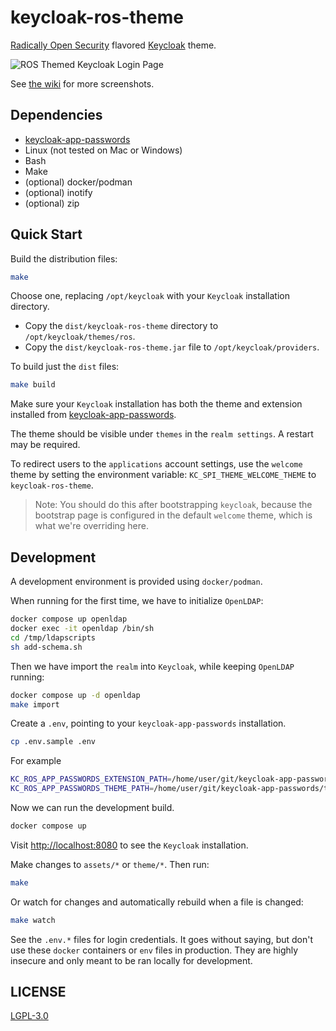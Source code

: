 # keycloak-ros-theme

[Radically Open Security](https://radicallyopensecurity.com) flavored [Keycloak](https://keycloak.org) theme.

![ROS Themed Keycloak Login Page](https://private-user-images.githubusercontent.com/115169506/450628211-18218976-c439-47ab-9f97-cd2b192c76fe.png?jwt=eyJhbGciOiJIUzI1NiIsInR5cCI6IkpXVCJ9.eyJpc3MiOiJnaXRodWIuY29tIiwiYXVkIjoicmF3LmdpdGh1YnVzZXJjb250ZW50LmNvbSIsImtleSI6ImtleTUiLCJleHAiOjE3NDk2MzUxOTQsIm5iZiI6MTc0OTYzNDg5NCwicGF0aCI6Ii8xMTUxNjk1MDYvNDUwNjI4MjExLTE4MjE4OTc2LWM0MzktNDdhYi05Zjk3LWNkMmIxOTJjNzZmZS5wbmc_WC1BbXotQWxnb3JpdGhtPUFXUzQtSE1BQy1TSEEyNTYmWC1BbXotQ3JlZGVudGlhbD1BS0lBVkNPRFlMU0E1M1BRSzRaQSUyRjIwMjUwNjExJTJGdXMtZWFzdC0xJTJGczMlMkZhd3M0X3JlcXVlc3QmWC1BbXotRGF0ZT0yMDI1MDYxMVQwOTQxMzRaJlgtQW16LUV4cGlyZXM9MzAwJlgtQW16LVNpZ25hdHVyZT00Y2IwYmFhYTA1MGIzZGNiMDY3NGFiZTEzY2M0ZmU1NzEwYWViZDA3ZWQ4OTY4MTgwZmFkZmNkNzFiYjJmOTM4JlgtQW16LVNpZ25lZEhlYWRlcnM9aG9zdCJ9.xnCWyVKWUn_rvrxPPbtV5V5VbJ91lY78yH-9WgDRHfo)

See [the wiki](https://github.com/radicallyopensecurity/keycloak-ros-theme/wiki/Screenshots) for more screenshots.

## Dependencies

- [keycloak-app-passwords](https://github.com/radicallyopensecurity/keycloak-app-passwords)
- Linux (not tested on Mac or Windows)
- Bash
- Make
- (optional) docker/podman
- (optional) inotify
- (optional) zip

## Quick Start

Build the distribution files:

```sh
make
```

Choose one, replacing `/opt/keycloak` with your `Keycloak` installation directory.

- Copy the `dist/keycloak-ros-theme` directory to `/opt/keycloak/themes/ros`.
- Copy the `dist/keycloak-ros-theme.jar` file to `/opt/keycloak/providers`.

To build just the `dist` files:

```sh
make build
```

Make sure your `Keycloak` installation has both the theme and extension installed from [keycloak-app-passwords](https://github.com/radicallyopensecurity/keycloak-app-passwords).

The theme should be visible under `themes` in the `realm settings`. A restart may be required.

To redirect users to the `applications` account settings, use the `welcome` theme by setting the environment variable: `KC_SPI_THEME_WELCOME_THEME` to `keycloak-ros-theme`.

> Note: You should do this after bootstrapping `keycloak`, because the bootstrap page is configured in the default `welcome` theme, which is what we're overriding here.

## Development

A development environment is provided using `docker/podman`.

When running for the first time, we have to initialize `OpenLDAP`:

```sh
docker compose up openldap
docker exec -it openldap /bin/sh
cd /tmp/ldapscripts
sh add-schema.sh
```

Then we have import the `realm` into `Keycloak`, while keeping `OpenLDAP` running:

```sh
docker compose up -d openldap
make import
```

Create a `.env`, pointing to your `keycloak-app-passwords` installation.

```sh
cp .env.sample .env
```

For example

```sh
KC_ROS_APP_PASSWORDS_EXTENSION_PATH=/home/user/git/keycloak-app-passwords/extension/target/keycloak-app-passwords-DEV.jar
KC_ROS_APP_PASSWORDS_THEME_PATH=/home/user/git/keycloak-app-passwords/theme/dist_keycloak/keycloak-theme-for-kc-all-other-versions.jar
```

Now we can run the development build.

```sh
docker compose up
```

Visit <http://localhost:8080> to see the `Keycloak` installation.

Make changes to `assets/*` or `theme/*`. Then run:

```sh
make
```

Or watch for changes and automatically rebuild when a file is changed:

```sh
make watch
```

See the `.env.*` files for login credentials. It goes without saying, but don't use these `docker` containers or `env` files in production. They are highly insecure and only meant to be ran locally for development.

## LICENSE

[LGPL-3.0](./LICENSE.md)
